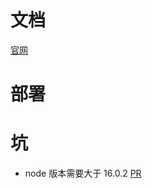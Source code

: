 # 文档

[官网](https://vitepress.dev/)

# 部署

# 坑

- node 版本需要大于 16.0.2 [PR](https://github.com/firebase/firebase-tools/issues/4598)

